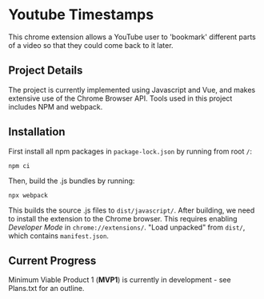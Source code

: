 # Youtube Timestamps
This chrome extension allows a YouTube user to 'bookmark' different parts of a video so that they could come back to it later.

## Project Details
The project is currently implemented using Javascript and Vue, and makes extensive use of the Chrome Browser API.
Tools used in this project includes NPM and webpack.

## Installation
First install all npm packages in `package-lock.json` by running from root `/`:

`npm ci`

Then, build the .js bundles by running:

`npx webpack`

This builds the source .js files to `dist/javascript/`. After building, we need to install the extension to the Chrome browser. This requires enabling *Developer Mode* in `chrome://extensions/`.
"Load unpacked" from `dist/`, which contains `manifest.json`.

## Current Progress
Minimum Viable Product 1 (**MVP1**) is currently in development - see Plans.txt for an outline.
